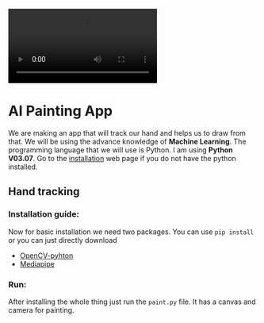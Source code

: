 ![Video Demo](project.MP4)
# AI Painting App
We are making an app that will track our hand and helps us to draw from that. We will be using the advance knowledge of **Machine Learning**. The programming language that we will use is Python. I am using **Python V03.07**. Go to the [installation](https://www.python.org/) web page if you do not have the python installed.
## Hand tracking
### Installation guide:
Now for basic installation we need two packages. You can use `pip install` or you can just directly download
* [OpenCV-pyhton](https://pypi.org/project/opencv-python/)
* [Mediapipe](https://pypi.org/project/mediapipe/)
### Run:
After installing the whole thing just run the `paint.py` file. It has a canvas and camera for painting.

